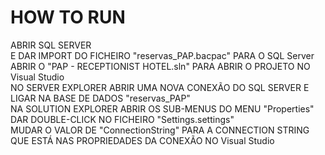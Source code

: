 
# HOW TO RUN
ABRIR SQL SERVER <br>
E DAR IMPORT DO FICHEIRO "reservas_PAP.bacpac" PARA O SQL Server <br>
ABRIR O "PAP - RECEPTIONIST HOTEL.sln" PARA ABRIR O PROJETO NO Visual Studio <br>
NO SERVER EXPLORER ABRIR UMA NOVA CONEXÃO DO SQL SERVER E LIGAR NA BASE DE DADOS "reservas_PAP" <br>
NA SOLUTION EXPLORER ABRIR OS SUB-MENUS DO MENU "Properties" <br>
DAR DOUBLE-CLICK NO FICHEIRO "Settings.settings" <br>
MUDAR O VALOR DE "ConnectionString" PARA A CONNECTION STRING QUE ESTÁ NAS PROPRIEDADES DA CONEXÃO NO Visual Studio <br>
